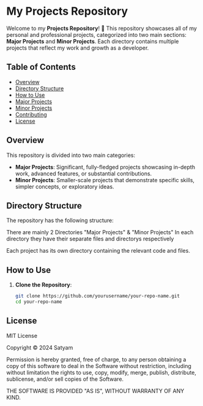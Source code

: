 # My Projects Repository

Welcome to my **Projects Repository**! 🎉 This repository showcases all of my personal and professional projects, categorized into two main sections: **Major Projects** and **Minor Projects**. Each directory contains multiple projects that reflect my work and growth as a developer.

## Table of Contents

- [Overview](#overview)
- [Directory Structure](#directory-structure)
- [How to Use](#how-to-use)
- [Major Projects](#major-projects)
- [Minor Projects](#minor-projects)
- [Contributing](#contributing)
- [License](#license)

## Overview

This repository is divided into two main categories:

- **Major Projects**: Significant, fully-fledged projects showcasing in-depth work, advanced features, or substantial contributions.
- **Minor Projects**: Smaller-scale projects that demonstrate specific skills, simpler concepts, or exploratory ideas.

## Directory Structure

The repository has the following structure:

There are mainly 2 Directories "Major Projects" & "Minor Projects"
In each directory they have their separate files and directorys respectively  

Each project has its own directory containing the relevant code and files.

## How to Use

1. **Clone the Repository**:
   ```bash
   git clone https://github.com/yourusername/your-repo-name.git
   cd your-repo-name


## License

MIT License

Copyright © 2024 Satyam

Permission is hereby granted, free of charge, to any person obtaining a copy of this software to deal in the Software without restriction, including without limitation the rights to use, copy, modify, merge, publish, distribute, sublicense, and/or sell copies of the Software.

THE SOFTWARE IS PROVIDED "AS IS", WITHOUT WARRANTY OF ANY KIND.

